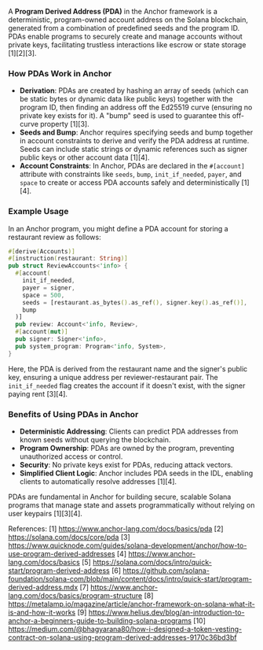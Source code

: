 A **Program Derived Address (PDA)** in the Anchor framework is a deterministic, program-owned account address on the Solana blockchain, generated from a combination of predefined seeds and the program ID. PDAs enable programs to securely create and manage accounts without private keys, facilitating trustless interactions like escrow or state storage [1][2][3].

### How PDAs Work in Anchor

- **Derivation**: PDAs are created by hashing an array of seeds (which can be static bytes or dynamic data like public keys) together with the program ID, then finding an address off the Ed25519 curve (ensuring no private key exists for it). A "bump" seed is used to guarantee this off-curve property [1][3].
- **Seeds and Bump**: Anchor requires specifying seeds and bump together in account constraints to derive and verify the PDA address at runtime. Seeds can include static strings or dynamic references such as signer public keys or other account data [1][4].
- **Account Constraints**: In Anchor, PDAs are declared in the `#[account]` attribute with constraints like `seeds`, `bump`, `init_if_needed`, `payer`, and `space` to create or access PDA accounts safely and deterministically [1][4].

### Example Usage

In an Anchor program, you might define a PDA account for storing a restaurant review as follows:

```rust
#[derive(Accounts)]
#[instruction(restaurant: String)]
pub struct ReviewAccounts<'info> {
  #[account(
    init_if_needed,
    payer = signer,
    space = 500,
    seeds = [restaurant.as_bytes().as_ref(), signer.key().as_ref()],
    bump
  )]
  pub review: Account<'info, Review>,
  #[account(mut)]
  pub signer: Signer<'info>,
  pub system_program: Program<'info, System>,
}
```

Here, the PDA is derived from the restaurant name and the signer's public key, ensuring a unique address per reviewer-restaurant pair. The `init_if_needed` flag creates the account if it doesn't exist, with the signer paying rent [3][4].

### Benefits of Using PDAs in Anchor

- **Deterministic Addressing**: Clients can predict PDA addresses from known seeds without querying the blockchain.
- **Program Ownership**: PDAs are owned by the program, preventing unauthorized access or control.
- **Security**: No private keys exist for PDAs, reducing attack vectors.
- **Simplified Client Logic**: Anchor includes PDA seeds in the IDL, enabling clients to automatically resolve addresses [1][4].

PDAs are fundamental in Anchor for building secure, scalable Solana programs that manage state and assets programmatically without relying on user keypairs [1][3][4].

References:
[1] https://www.anchor-lang.com/docs/basics/pda
[2] https://solana.com/docs/core/pda
[3] https://www.quicknode.com/guides/solana-development/anchor/how-to-use-program-derived-addresses
[4] https://www.anchor-lang.com/docs/basics
[5] https://solana.com/docs/intro/quick-start/program-derived-address
[6] https://github.com/solana-foundation/solana-com/blob/main/content/docs/intro/quick-start/program-derived-address.mdx
[7] https://www.anchor-lang.com/docs/basics/program-structure
[8] https://metalamp.io/magazine/article/anchor-framework-on-solana-what-it-is-and-how-it-works
[9] https://www.helius.dev/blog/an-introduction-to-anchor-a-beginners-guide-to-building-solana-programs
[10] https://medium.com/@bhagyarana80/how-i-designed-a-token-vesting-contract-on-solana-using-program-derived-addresses-9170c36bd3bf
